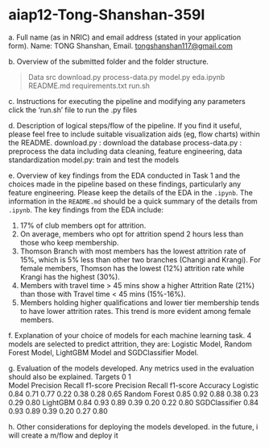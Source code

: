 # aiap12-Tong-Shanshan-359I
a.	Full name (as in NRIC) and email address (stated in your application form).
Name: TONG Shanshan, 
Email. tongshanshan117@gmail.com

b.	Overview of the submitted folder and the folder structure.
>Data
>src
 download.py
 process-data.py
 model.py
>eda.ipynb
>README.md
>requirements.txt
>run.sh

c.	 Instructions for executing the pipeline and modifying any parameters
click the ‘run.sh’ file to run the .py files

d.	Description of logical steps/flow of the pipeline. If you find it useful, please feel free to include suitable visualization aids (eg, flow charts) within the README.
 download.py : download the database
 process-data.py : preprocess the data including data cleaning, feature engineering, data standardization 
 model.py: train and test the models

e.	Overview of key findings from the EDA conducted in Task 1 and the choices made in the pipeline based on these findings, particularly any feature engineering. Please keep the details of the EDA in the `.ipynb`. The information in the `README.md` should be a quick summary of the details from `.ipynb`.
The key findings from the EDA include:
1.	17% of club members opt for attrition.
2.	On average, members who opt for attrition spend 2 hours less than those who keep membership.
3.	Thomson Branch with most members has the lowest attrition rate of 15%, which is 5% less than other two branches (Changi and Krangi). For female members, Thomson has the lowest (12%) attrition rate while Krangi has the highest (30%).
4.	Members with travel time > 45 mins show a higher Attrition Rate (21%) than those with Travel time < 45 mins (15%-16%). 
5.	Members holding higher qualifications and lower tier membership tends to have lower attrition rates. This trend is more evident among female members.

f.	Explanation of your choice of models for each machine learning task.
4 models are selected to predict attrition, they are: Logistic Model, Random Forest Model, LightGBM Model and SGDClassifier Model.


g.	Evaluation of the models developed. Any metrics used in the evaluation should also be
explained.
Targets	0	1	
Model	Precision	Recall	f1-score	Precision	Recall	f1-score	Accuracy
Logistic	0.84	0.71	0.77	0.22	0.38	0.28	0.65
Random Forest	0.85	0.92	0.88	0.38	0.23	0.29	0.80
LightGBM	0.84	0.93	0.89	0.39	0.20	0.22	0.80
SGDClassifier	0.84	0.93	0.89	0.39	0.20	0.27	0.80

h.	Other considerations for deploying the models developed.
in the future, i will create a m/flow and deploy it
